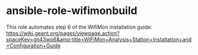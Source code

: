 # ansible-role-wifimonbuild
This role automates step 6 of the WifiMon installation guide: https://wiki.geant.org/pages/viewpage.action?spaceKey=gn43wp6&amp;title=WiFiMon+Analysis+Station+Installation+and+Configuration+Guide
